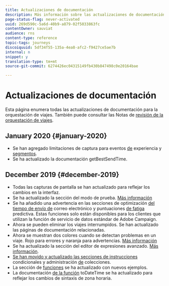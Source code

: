 ```yaml
---
title: Actualizaciones de documentación
description: Más información sobre las actualizaciones de documentación
page-status-flag: never-activated
uuid: 269d590c-5a6d-40b9-a879-02f5033863fc
contentOwner: sauviat
audience: rns
content-type: reference
topic-tags: journeys
discoiquuid: 5df34f55-135a-4ea8-afc2-f9427ce5ae7b
internal: n
snippet: y
translation-type: tm+mt
source-git-commit: 6274426ec04315149fb430b847498c0e20164bae

---
```



# Actualizaciones de documentación

Esta página enumera todas las actualizaciones de documentación para la orquestación de viajes.
También puede consultar las Notas de [revisión de la orquestación de viajes](../release-notes/release-notes.md).

## January 2020 {#january-2020}

* Se han agregado limitaciones de captura para eventos [de](../datasource/adobe-experience-platform-data-source.md) experiencia y [segmentos](../functions/functioninsegment.md).
* Se ha actualizado la documentación [](../functions/functiongetbestsendtime.md) getBestSendTime.

## December 2019 {#december-2019}

* Todas las capturas de pantalla se han actualizado para reflejar los cambios en la interfaz.
* Se ha actualizado la sección del modo de prueba. [Más información](../building-journeys/testing-the-journey.md)
* Se ha añadido una advertencia en las secciones de optimización [del tiempo de envío de](../building-journeys/wait-activity.md) correo electrónico y puntuaciones [de fatiga](../usecase/leveraging-fatigue-scores.md) predictiva. Estas funciones solo están disponibles para los clientes que utilizan la función de servicio de datos estándar de Adobe Campaign.
* Ahora se pueden eliminar los viajes interrumpidos. Se han actualizado las páginas de documentación relacionadas.
* Ahora se muestran dos colores cuando se detectan problemas en un viaje. Rojo para errores y naranja para advertencias. [Más información](../about/troubleshooting.md)
* Se ha actualizado la sección del editor de expresiones avanzado. [Más información](../expression/expressionadvanced.md).
* [Se han movido y actualizado las secciones de instrucciones](../expression/conditional-instruction.md) condicionales y administración [de](../expression/collection-management-functions.md) colecciones.
* La sección de [funciones](../expression/functions.md) se ha actualizado con nuevos ejemplos.
* La documentación [de la función](../functions/functiontodatetime.md) toDateTime se ha actualizado para reflejar los cambios de sintaxis de zona horaria.
